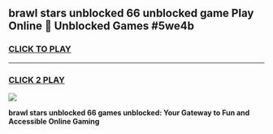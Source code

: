 
## brawl stars unblocked 66 unblocked game Play Online 👋 Unblocked Games #5we4b
<h3>
<a href="https://premium.freeplayer.one?title=brawl_stars_unblocked_66&ref=21F">CLICK TO PLAY</a></h3>
<hr>

<h3>
<a href="https://premium.freeplayer.one?title=brawl_stars_unblocked_66&ref=21F">CLICK 2 PLAY</a>
  
</h3>

<a href="https://premium.freeplayer.one?title=brawl_stars_unblocked_66&ref=21F/"><img src="https://clearcache.store/games.png"></a>


**brawl stars unblocked 66 games unblocked: Your Gateway to Fun and Accessible Online Gaming**

